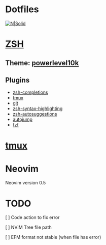 # Dotfiles

[![N|Solid](https://i.imgur.com/UifEQTL.png)](https://wiki.archlinux.org/index.php/Dotfiles)

# [ZSH](https://ohmyz.sh/)

## Theme: [powerlevel10k](https://github.com/romkatv/powerlevel10k)

## Plugins

- [zsh-completions](https://github.com/zsh-users/zsh-completions)
- [tmux](https://github.com/ohmyzsh/ohmyzsh/blob/master/plugins/tmux/tmux.plugin.zsh)
- [git](https://github.com/ohmyzsh/ohmyzsh/blob/master/plugins/git/git.plugin.zsh)
- [zsh-syntax-highlighting](https://github.com/zsh-users/zsh-syntax-highlighting)
- [zsh-autosuggestions](https://github.com/zsh-users/zsh-autosuggestions)
- [autojump](https://github.com/wting/autojump)
- [fzf](https://github.com/junegunn/fzf)

# [tmux](https://github.com/tmux/tmux)

# Neovim

Neovim version 0.5

# TODO
[  ] Code action to fix error

[  ] NVIM Tree file path

[  ] EFM format not stable (when file has error)

